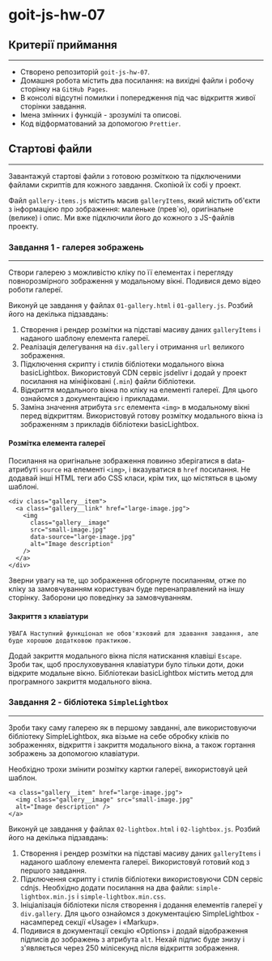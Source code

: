 # goit-js-hw-07
## Критерії приймання

---

- Створено репозиторій ```goit-js-hw-07```.
- Домашня робота містить два посилання: на вихідні файли і робочу сторінку на ```GitHub Pages```.
- В консолі відсутні помилки і попередження під час відкриття живої сторінки завдання.
- Імена змінних і функцій - зрозумілі та описові.
- Код відформатований за допомогою ```Prettier```.

## Стартові файли

---

Завантажуй стартові файли з готовою розміткою та підключеними файлами скриптів для кожного завдання.
Скопіюй їх собі у проект.

Файл ```gallery-items.js``` містить масив ```galleryItems```, який містить об'єкти з інформацією про
зображення: маленьке (прев`ю), оригінальне (велике) і опис. Ми вже підключили його до кожного з
JS-файлів проекту.

### Завдання 1 - галерея зображень

---

Створи галерею з можливістю кліку по її елементах і перегляду повнорозмірного зображення у
модальному вікні. Подивися демо відео роботи галереї.

Виконуй це завдання у файлах ```01-gallery.html``` і ```01-gallery.js```. Розбий його на декілька
підзавдань:

1. Створення і рендер розмітки на підставі масиву даних ```galleryItems``` і наданого шаблону елемента
   галереї.
2. Реалізація делегування на ```div.gallery``` і отримання ```url``` великого зображення.
3. Підключення скрипту і стилів бібліотеки модального вікна basicLightbox. Використовуй CDN сервіс
   jsdelivr і додай у проект посилання на мініфіковані (```.min```) файли бібліотеки.
4. Відкриття модального вікна по кліку на елементі галереї. Для цього ознайомся з документацією і
   прикладами.
5. Заміна значення атрибута ```src``` елемента ```<img>``` в модальному вікні перед відкриттям. Використовуй
   готову розмітку модального вікна із зображенням з прикладів бібліотеки basicLightbox.

#### Розмітка елемента галереї

Посилання на оригінальне зображення повинно зберігатися в data-атрибуті ```source``` на елементі
```<img>```, і вказуватися в ```href``` посилання. Не додавай інші HTML теги або CSS класи, крім тих, що
містяться в цьому шаблоні.

```
<div class="gallery__item">
  <a class="gallery__link" href="large-image.jpg">
    <img
      class="gallery__image"
      src="small-image.jpg"
      data-source="large-image.jpg"
      alt="Image description"
    />
  </a>
</div>
```

Зверни увагу на те, що зображення обгорнуте посиланням, отже по кліку за замовчуванням користувач
буде перенаправлений на іншу сторінку. Заборони цю поведінку за замовчуванням.

#### Закриття з клавіатури 
```
УВАГА Наступний функціонал не обов'язковий для здавання завдання, але буде хорошою додатковою практикою.
```

Додай закриття модального вікна після натискання клавіші ```Escape```. Зроби так, щоб прослуховування клавіатури було тільки доти, доки відкрите модальне вікно. Бібліотекаи basicLightbox містить метод для програмного закриття модального вікна.

### Завдання 2 - бібліотека ```SimpleLightbox```

---

Зроби таку саму галерею як в першому завданні, але використовуючи бібліотеку SimpleLightbox, яка візьме на себе обробку кліків по зображеннях, відкриття і закриття модального вікна, а також гортання зображень за допомогою клавіатури.

Необхідно трохи змінити розмітку картки галереї, використовуй цей шаблон.

```
<a class="gallery__item" href="large-image.jpg">
  <img class="gallery__image" src="small-image.jpg"
  alt="Image description" />
</a>
```

Виконуй це завдання у файлах ```02-lightbox.html``` і ```02-lightbox.js```. Розбий його на декілька підзавдань:
1. Створення і рендер розмітки на підставі масиву даних ```galleryItems``` і наданого шаблону елемента галереї. Використовуй готовий код з першого завдання. 
2. Підключення скрипту і стилів бібліотеки використовуючи CDN сервіс cdnjs. Необхідно додати посилання на два файли: ```simple-lightbox.min.js``` і ```simple-lightbox.min.css```. 
3. Ініціалізація бібліотеки після створення і додання елементів галереї у ```div.gallery```. Для цього ознайомся з документацією SimpleLightbox - насамперед секції «Usage» і
«Markup». 
4. Подивися в документації секцію «Options» і додай відображення підписів до зображень з атрибута ```alt```. Нехай підпис буде знизу і з'являється через 250 мілісекунд після відкриття зображення.
